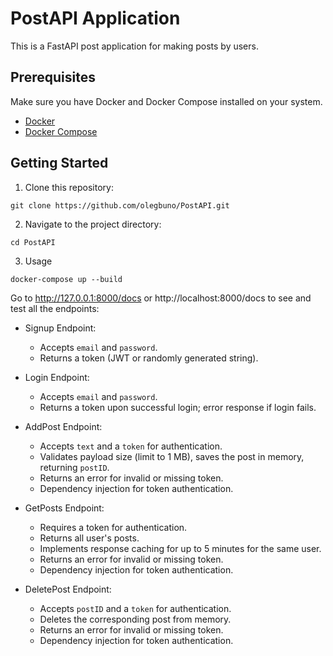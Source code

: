 # PostAPI Application

This is a FastAPI post application for making posts by users.

## Prerequisites

Make sure you have Docker and Docker Compose installed on your system.

- [Docker](https://docs.docker.com/get-docker/)
- [Docker Compose](https://docs.docker.com/compose/install/)

## Getting Started

1. Clone this repository:
  ```
  git clone https://github.com/olegbuno/PostAPI.git
  ```
   
2. Navigate to the project directory:
  ```
  cd PostAPI
  ```

3. Usage
  ```
  docker-compose up --build
  ```

Go to http://127.0.0.1:8000/docs or http://localhost:8000/docs to see and test all the endpoints:
- Signup Endpoint:
    - Accepts `email` and `password`.
    - Returns a token (JWT or randomly generated string).
  

- Login Endpoint:
    - Accepts `email` and `password`.
    - Returns a token upon successful login; error response if login fails.


- AddPost Endpoint:
    - Accepts `text` and a `token` for authentication.
    - Validates payload size (limit to 1 MB), saves the post in memory, returning `postID`.
    - Returns an error for invalid or missing token.
    - Dependency injection for token authentication.


- GetPosts Endpoint:
    - Requires a token for authentication.
    - Returns all user's posts.
    - Implements response caching for up to 5 minutes for the same user.
    - Returns an error for invalid or missing token.
    - Dependency injection for token authentication.


- DeletePost Endpoint:
    - Accepts `postID` and a `token` for authentication.
    - Deletes the corresponding post from memory.
    - Returns an error for invalid or missing token.
    - Dependency injection for token authentication.